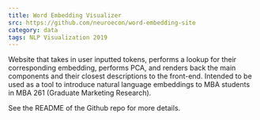 ```yaml
---
title: Word Embedding Visualizer
src: https://github.com/neuroecon/word-embedding-site
category: data
tags: NLP Visualization 2019
---
```


Website that takes in user inputted tokens, performs a lookup for their corresponding
embedding, performs PCA, and renders back the main components and their closest
descriptions to the front-end. Intended to be used as a tool to introduce natural language
embeddings to MBA students in MBA 261 (Graduate Marketing Research).

See the README of the Github repo for more details.
